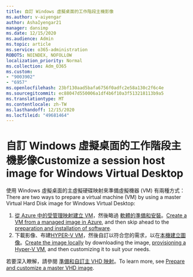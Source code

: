 ```yaml
---
title: 自訂 Windows 虛擬桌面的工作階段主機影像
ms.author: v-aiyengar
author: AshaIyengar21
manager: dansimp
ms.date: 12/15/2020
ms.audience: Admin
ms.topic: article
ms.service: o365-administration
ROBOTS: NOINDEX, NOFOLLOW
localization_priority: Normal
ms.collection: Adm_O365
ms.custom:
- "9003902"
- "6957"
ms.openlocfilehash: 23bf130aad5bafa6756f0adfc2e58a130c2f6c4e
ms.sourcegitcommit: ec88047d550006a1df4b6f10a3f513218113b9a5
ms.translationtype: MT
ms.contentlocale: zh-TW
ms.lasthandoff: 12/15/2020
ms.locfileid: "49681464"
---
```

# <a name="customize-a-session-host-image-for-windows-virtual-desktop"></a><span data-ttu-id="243ac-102">自訂 Windows 虛擬桌面的工作階段主機影像</span><span class="sxs-lookup"><span data-stu-id="243ac-102">Customize a session host image for Windows Virtual Desktop</span></span>

<span data-ttu-id="243ac-103">使用 Windows 虛擬桌面的主虛擬硬碟映射來準備虛擬機器 (VM) 有兩種方式：</span><span class="sxs-lookup"><span data-stu-id="243ac-103">There are two ways to prepare a virtual machine (VM) by using a master Virtual Hard Disk image for Windows Virtual Desktop:</span></span>

1. <span data-ttu-id="243ac-104">[從 Azure 中的受管理映射建立 VM](https://go.microsoft.com/fwlink/?linkid=2127906)，然後略過 [軟體的準備和安裝](https://go.microsoft.com/fwlink/?linkid=2128064)。</span><span class="sxs-lookup"><span data-stu-id="243ac-104">[Create a VM from a managed image in Azure](https://go.microsoft.com/fwlink/?linkid=2127906), and then skip ahead to the [preparation and installation of software](https://go.microsoft.com/fwlink/?linkid=2128064).</span></span>
1. <span data-ttu-id="243ac-105">下載影像、布建[HYPER-V VM](https://go.microsoft.com/fwlink/?linkid=2127907)，然後自訂以符合您的需求，以在[本機建立圖像](https://go.microsoft.com/fwlink/?linkid=2128065)。</span><span class="sxs-lookup"><span data-stu-id="243ac-105">[Create the image locally](https://go.microsoft.com/fwlink/?linkid=2128065) by downloading the image, [provisioning a Hyper-V VM](https://go.microsoft.com/fwlink/?linkid=2127907), and then customizing it to suit your needs.</span></span>

<span data-ttu-id="243ac-106">若要深入瞭解，請參閱 [準備和自訂主 VHD 映射](https://go.microsoft.com/fwlink/?linkid=2127838)。</span><span class="sxs-lookup"><span data-stu-id="243ac-106">To learn more, see [Prepare and customize a master VHD image](https://go.microsoft.com/fwlink/?linkid=2127838).</span></span>
